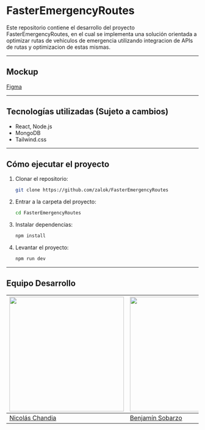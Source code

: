 # FasterEmergencyRoutes

Este repositorio contiene el desarrollo del proyecto FasterEmergencyRoutes, en el cual se implementa una solución orientada a optimizar rutas de vehiculos de emergencia utilizando integracion de APIs de rutas y optimizacion de estas mismas.

---

## Mockup 
[Figma](https://www.figma.com/design/Nbr4ic6qkyIvukWEjw4q6u/Figma-basics?node-id=2602-621&t=waddBTibt4OU4f6X-1)


---

## Tecnologías utilizadas (Sujeto a cambios)
- React, Node.js
- MongoDB
- Tailwind.css

---

## Cómo ejecutar el proyecto
1. Clonar el repositorio:
   ```bash
   git clone https://github.com/zalok/FasterEmergencyRoutes
   ```
2. Entrar a la carpeta del proyecto:
    ```bash
    cd FasterEmergencyRoutes
    ```
3. Instalar dependencias:
    ```bash
    npm install
    ```
4. Levantar el proyecto:
    ```bash
    npm run dev
    ```

---

## Equipo Desarrollo

| <a href="https://github.com/zalok"><img src="https://avatars.githubusercontent.com/u/74801004?v=4" width="300"/></a> | <a href="https://github.com/blosttt"><img src="https://avatars.githubusercontent.com/u/111206726?v=4" width="300"/></a> | <a href="https://github.com/Oricalco"><img src="https://avatars.githubusercontent.com/u/74798536?v=4" width="300"/></a> |
|---|---|---|
| [Nicolás Chandia](https://github.com/zalok) | [Benjamín Sobarzo](https://github.com/blosttt) | [Sebastián Cisternas](https://github.com/Oricalco) |


